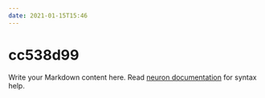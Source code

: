 ```yaml
---
date: 2021-01-15T15:46
---
```


# cc538d99

Write your Markdown content here. Read [neuron documentation](https://neuron.zettel.page/2011404.html) for syntax help.

